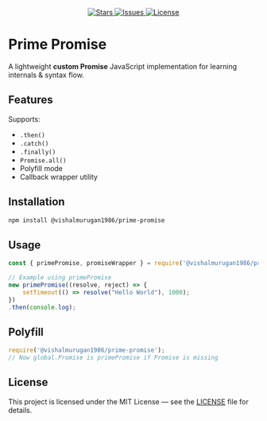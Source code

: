 <p align="center">
  <a href="https://github.com/vishalmurugan1986/prime-promise/stargazers">
    <img src="https://img.shields.io/github/stars/vishalmurugan1986/prime-promise?color=yellow&style=for-the-badge" alt="Stars">
  </a>
  <a href="https://github.com/vishalmurugan1986/prime-promise/issues">
    <img src="https://img.shields.io/github/issues/vishalmurugan1986/prime-promise?color=brightgreen&style=for-the-badge" alt="Issues">
  </a>
  <a href="https://github.com/vishalmurugan1986/prime-promise/blob/main/LICENSE">
    <img src="https://img.shields.io/github/license/vishalmurugan1986/prime-promise?color=blue&style=for-the-badge" alt="License">
  </a>
</p>


# Prime Promise

A lightweight **custom Promise** JavaScript implementation for learning internals & syntax flow. 

## Features 
Supports:
- `.then()`
- `.catch()`
- `.finally()`
- `Promise.all()`
- Polyfill mode
- Callback wrapper utility


## Installation

```bash
npm install @vishalmurugan1986/prime-promise
```


## Usage

```js
const { primePromise, promiseWrapper } = require('@vishalmurugan1986/prime-promise');

// Example using primePromise
new primePromise((resolve, reject) => {
    setTimeout(() => resolve("Hello World"), 1000);
})
.then(console.log);
```

## Polyfill

```js
require('@vishalmurugan1986/prime-promise');
// Now global.Promise is primePromise if Promise is missing
```


## License
This project is licensed under the MIT License — see the [LICENSE](LICENSE) file for details.


